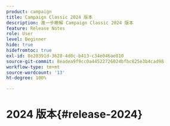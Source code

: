 ```yaml
---
product: campaign
title: Campaign Classic 2024 版本
description: 進一步瞭解 Campaign Classic 2024 版本
feature: Release Notes
role: User
level: Beginner
hide: true
hidefromtoc: true
exl-id: 8e20391d-3628-4d0c-b413-c34e046ae810
source-git-commit: 8eadea9f9cc0a44522726024bfbc825e3b4cad98
workflow-type: tm+mt
source-wordcount: '13'
ht-degree: 100%

---
```


# 2024 版本{#release-2024}
